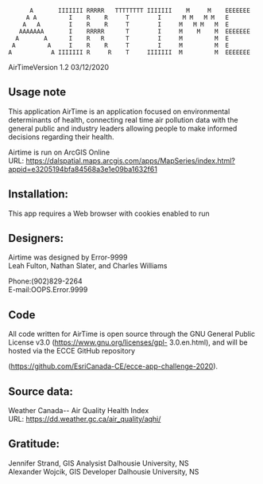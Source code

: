 ```
      A       IIIIIII RRRRR   TTTTTTTT IIIIIII    M     M    EEEEEEE
     A A         I    R    R     T        I      M M   M M   E
    A   A        I    R    R     T        I     M   M M   M  E
   AAAAAAA       I    RRRRR      T        I     M    M    M  EEEEEEE
  A       A      I    R   R      T        I     M         M  E 
 A         A     I    R    R     T        I     M         M  E
A           A IIIIIII R     R    T     IIIIIII  M         M  EEEEEEE
```

AirTimeVersion 1.2 03/12/2020

Usage note
--------------------------------------------------------------
This application AirTime is an application focused on environmental 
determinants of health, connecting real time air pollution data with 
the general public and industry leaders allowing people to make 
informed decisions regarding their health. 

Airtime is run on ArcGIS Online<br />
URL: https://dalspatial.maps.arcgis.com/apps/MapSeries/index.html?appid=e3205194bfa84568a3e1e09ba1632f61


Installation:
--------------------------------------------------------------
This app requires a Web browser with cookies enabled to run 


Designers:
--------------------------------------------------------------
Airtime was designed by Error-9999<br />
Leah Fulton, Nathan Slater, and Charles Williams

Phone:(902)829-2264<br />
E-mail:OOPS.Error.9999

Code
---------------------------------------------------------------
All code written for AirTime is open source through 
the GNU General Public License v3.0 (https://www.gnu.org/licenses/gpl-
3.0.en.html), and will be hosted via the ECCE GitHub repository

(https://github.com/EsriCanada-CE/ecce-app-challenge-2020).


Source data:
--------------------------------------------------------------
Weather Canada-- Air Quality Health Index<br /> 
URL: https://dd.weather.gc.ca/air_quality/aqhi/


Gratitude:
--------------------------------------------------------------
Jennifer Strand, GIS Analysist Dalhousie University, NS<br />
Alexander Wojcik, GIS Developer Dalhousie University, NS